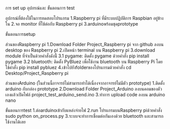การ set up อุปกรณ์และ ขั้นตอนการ test

อุปกรณ์ที่ต้องใช้ในการทดสอบโปรแกรม
1.Raspberry pi ที่มีระบบปฏิบัติการ Raspbian อยู่ข้างใน
2.จอ monitor ที่ใช้ต่อกับ Raspberry pi
3.arduinoพร้อมชุดprototype

ขั้นตอนการsetup

ส่วนของRaspberry pi
1.Download Folder Project_Raspberry pi จาก github ลงบน desktop ของ Raspberry pi
2.เปิดหน้า terminal บน Raspberry pi
3.download module ที่จำเป็นด้วยคำสั่งดังนี้่
3.1 pygame: ติดตั้ง pygame ด้วยคำสั่ง pip install pygame
3.2 bluetooth: ติดตั้ง PyBluez เพื่อใช้งาน bluetooth บน Raspberry Pi โดยใช้คำสั่ง pip install pybluez
4.เข้าไปยังfolderของโปรแกรมด้วยคำสั่ง cd Desktop/Project_Raspberry pi

ส่วนของArduino (ในส่วนนี้อาจารย์ไม่สามารถทำได้เนื่องจากอาจารย์ไม่มีตัว prototype)
1.ติดตั้ง arduino กับกล่อง prototype
2.Download Folder Project_Arduino ลงบนคอมของตัวเองแล้วเปิดไฟล์ project_test_arduino_send.ino
3.ทำการ upload code ลงบน arduino nano

ขั้นตอนการtest
1.ต่อarduinoเข้ากับแหล่งจ่ายไฟ
2.run โปรแกรมบนRaspberry piด้วยคำสั่ง sudo python on_process.py
3.ระบบจะทำการเชื่อมต่อกันเองด้วย bluetooth และสามารถใช้งานได้เลย
